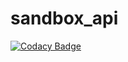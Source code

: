# sandbox_api
[![Codacy Badge](https://api.codacy.com/project/badge/Grade/3122aeb7ae634be99da84971c724529c)](https://app.codacy.com/app/nikalomiris/sandbox_api?utm_source=github.com&utm_medium=referral&utm_content=nikalomiris/sandbox_api&utm_campaign=Badge_Grade_Dashboard)
